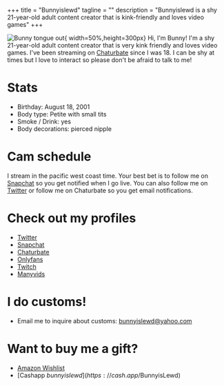 +++
title = "Bunnyislewd"
tagline = ""
description = "Bunnyislewd is a shy 21-year-old adult content creator that is kink-friendly and loves video games"
+++

![Bunny tongue out](images/bunnyislewd.jpg){ width=50%,height=300px}  Hi, I'm Bunny! I'm a shy 21-year-old adult content creator that is very kink friendly and loves video games. I've been streaming on [Chaturbate](https://chaturbate.com/bunnyislewd) since I was 18. I can be shy at times but I love to interact so please don't be afraid to talk to me!
# Stats  

- Birthday: August 18, 2001  
- Body type: Petite with small tits  
- Smoke / Drink: yes  
- Body decorations: pierced nipple  

# Cam schedule  

I stream in the pacific west coast time. Your best bet is to follow me on [Snapchat](https://snapchat.com/add/bunnyislewd) so you get notified when I go live. You can also follow me on [Twitter](https://twitter.com/bunnyislewd) or follow me on Chaturbate so you get email notifications.

# Check out my profiles  

- [Twitter](https://twitter.com/bunnyislewd)  
- [Snapchat](https://snapchat.com/add/bunnyislewd)  
- [Chaturbate](https://chaturbate.com/bunnyislewd/)  
- [Onlyfans](https://onlyfans.com/bunnyislewd)  
- [Twitch](https://twitch.tv/bunnyisgaming)  
- [Manyvids](https://www.manyvids.com/Activity/bunnyislewd/1003105966/)

# I do customs!  

- Email me to inquire about customs: bunnyislewd@yahoo.com  

# Want to buy me a gift?  
- [Amazon Wishlist](https://www.amazon.com/hz/wishlist/ls/BK7MD246AJAV)  
- [Cashapp $bunnyislewd](https://cash.app/$BunnyisLewd)  

